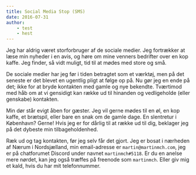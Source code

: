 ```yaml
---
title: Social Media Stop (SMS)
date: 2016-07-31
author:
    - test
    - hest
---
```


Jeg har aldrig været storforbruger af de sociale medier. Jeg fortrækker at læse
min nyheder i en avis, og høre om mine venners bedrifter over en kop kaffe. Jeg
finder, så vidt muligt, tid til at mødes med store og små.

De sociale medier har jeg før i tiden betragtet som et værktøj, men på det
seneste er det blevet en ugentlig pligt at følge op på. Nu gør jeg en ende på
det; ikke for at bryde kontakten med gamle og nye bekendte. Tværtimod med håb om
at vi gensidigt kan række ud til hinanden og vedligeholde (eller genskabe)
kontakten.

Min dør står evigt åben for gæster. Jeg vil gerne mødes til en øl, en kop kaffe,
et brætspil, eller bare en snak om de gamle dage. En slentretur i København?
Gerne! Hvis jeg er for dårlig til at række ud til dig, beklager jeg på det
dybeste min tilbageholdenhed.

Ræk ud og tag kontakten, før jeg selv får det gjort. Jeg er bosat i nærheden af
Nærum i Nordsjælland, min email-adresse er `martin@martinmch.com`, jeg er på
chatforumet Discord under navnet `martinmch#5118`. Er du en anelse mere nørdet,
kan jeg også træffes på freenode som `martinmch`. Eller giv mig et kald, hvis du
har mit telefonnummer.

<!--
Jeg sletter min konto mandag den syvende september.
-->
